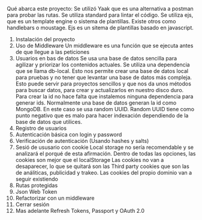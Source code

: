 Qué abarca este proyecto:
Se utilizó Yaak que es una alternativa a postman para probar las rutas.
Se utiliza standard para lintar el código.
Se utiliza ejs, que es un template engine o sistema de plantillas.
Existe otros como handlebars o moustage. Ejs es un sitema de plantillas
basado en javascript.

1. Instalación del proyecto
2. Uso de Middleware
    Un middleware es una función que se ejecuta antes de que llegue a las peticiones
2. Usuarios en bas de datos 
    Se usa una base de datos sencilla para agilizar y priorizar los contenidos actuales.
    Se utiliza una dependencia que se llama db-local. Esto nos permite crear una base de 
    datos local para pruebas y no tener que levantar una base de datos más compleja.
    Esto puede servir para proyectos sencillos y que nos da unos métodos para buscar 
    datos, para crear y actualizarlos en nuestro disco duro. 
    Para crear la id no hace falta que instalemos ninguna dependencia para generar ids. 
    Normalmente una base de datos generan la id como MongoDB. En este caso se usa random UUID.
    Random UUID tiene como punto negativo que es malo para hacer indexación dependiendo de la 
    base de datos que utilices.
3. Registro de usuarios
4. Autenticación básica con login y password
5. Verificación de autenticación (Usando hashes y salts)
6. Sesió de ususario con cookie
    Local storage no sería recomendable y se analizará el porqué de esta afirmación.
    Dentro de todas las opciones, las cookies son mejor que el localStorage
    Las cookies no van a desaparecer, lo que se quitará son las Third party cookies que son
    las de análiticas, publicidad y trakeo.
    Las cookies del propio dominio van a seguir existiendo
7. Rutas protegidas
8. Json Web Token
9. Refactorizar con un middleware
10. Cerrar sesión
11. Mas adelante Refresh Tokens, Passport y OAuth 2.0